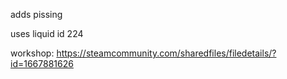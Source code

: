 adds pissing

uses liquid id 224

workshop: https://steamcommunity.com/sharedfiles/filedetails/?id=1667881626
